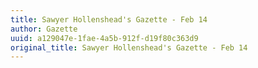 ```yaml
---
title: Sawyer Hollenshead's Gazette - Feb 14
author: Gazette
uuid: a129047e-1fae-4a5b-912f-d19f80c363d9
original_title: Sawyer Hollenshead's Gazette - Feb 14
---
```


